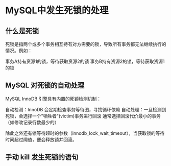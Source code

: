 # MySQL中发生死锁的处理

## 什么是死锁

死锁是指两个或多个事务相互持有对方需要的锁，导致所有事务都无法继续执行的情况。例如：

事务A持有资源1的锁，等待获取资源2的锁
事务B持有资源2的锁，等待获取资源1的锁

## MySQL 对死锁的自动处理

MySQL InnoDB 引擎具有内置的死锁检测机制：

自动检测：InnoDB 会定期检查事务等待图，寻找循环依赖
自动处理：一旦检测到死锁，会选择一个"牺牲者"(victim)事务进行回滚
通常选择回滚代价最小的事务（如修改记录行数最少的）

除此之外还有锁等待超时的参数（innodb_lock_wait_timeout），当获取锁的等待时间超过阈值，便会释放锁并回滚。

## 手动 kill 发生死锁的语句
